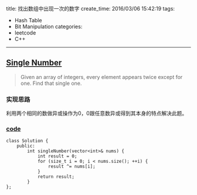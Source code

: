 title: 找出数组中出现一次的数字
create_time: 2016/03/06 15:42:19
tags:
- Hash Table
- Bit Manipulation
categories:
- leetcode
- C++

---
## [Single Number](https://leetcode.com/problems/single-number/)
> Given an array of integers, every element appears twice except for one. Find that single one.

### 实现思路
利用两个相同的数做异或操作为0，0跟任意数异或得到其本身的特点解决此题。

### [code](https://github.com/Finalcheat/leetcode/blob/master/src/Single-Number.cpp)
```
class Solution {
    public:
        int singleNumber(vector<int>& nums) {
            int result = 0;
            for (size_t i = 0; i < nums.size(); ++i) {
                result ^= nums[i];
            }
            return result;
        }
};
```
